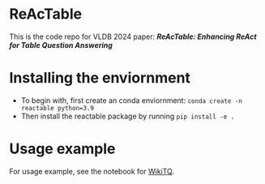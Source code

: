 # ReAcTable
This is the code repo for VLDB 2024 paper: ***ReAcTable: Enhancing ReAct for Table Question Answering***

# Installing the enviornment 
- To begin with, first create an conda enviornment: ```conda create -n reactable python=3.9```
- Then install the reactable package by running ```pip install -e .```

# Usage example
For usage example, see the notebook for [WikiTQ](./notebooks/ReAcTable-MajorityVote-WikiTQ.ipynb).


